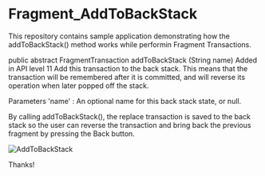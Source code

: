 # Fragment_AddToBackStack
This repository contains sample application demonstrating how the addToBackStack() method works while performin Fragment Transactions.

public abstract FragmentTransaction addToBackStack (String name)
Added in API level 11 Add this transaction to the back stack. This means that the transaction will be remembered after it is committed,
and will reverse its operation when later popped off the stack.

Parameters 'name' :  An optional name for this back stack state, or null.
 
By calling addToBackStack(), the replace transaction is saved to the back stack so the user can reverse the 
transaction and bring back the previous fragment by pressing the Back button.

![AddToBackStack](https://user-images.githubusercontent.com/40024983/69622922-e94c7780-1067-11ea-989a-0816ef8f87e5.gif)

Thanks!
